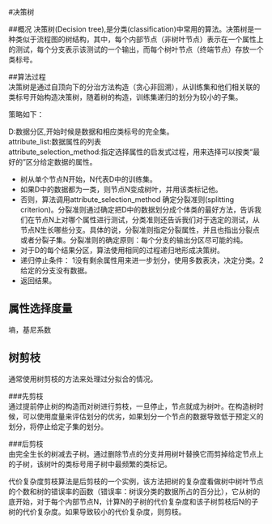 #决策树  

##概况
决策树(Decision tree),是分类(classification)中常用的算法。决策树是一种类似于流程图的树结构，其中，每个内部节点（非树叶节点）表示在一个属性上的测试，每个分支表示该测试的一个输出，而每个树叶节点（终端节点）存放一个类标号。

##算法过程  
决策树是通过自顶向下的分治方法构造（贪心非回溯），从训练集和他们相关联的类标号开始构造决策树，随着树的构造，训练集递归的划分为较小的子集。  

策略如下：

D:数据分区,开始时候是数据和相应类标号的完全集。  
attribute_list:数据属性的列表  
attribute_selection_method:指定选择属性的启发式过程，用来选择可以按类“最好的”区分给定数据的属性。  

 *  树从单个节点N开始，N代表D中的训练集。
 *  如果D中的数据都为一类，则节点N变成树叶，并用该类标记他。
 *  否则，算法调用attribute_selection_method 确定分裂准则(splitting criterion)。分裂准则通过确定把D中的数据划分成个体类的最好方法，告诉我们在节点N上对哪个属性进行测试，分类准则还告诉我们对于选定的测试，从节点N生长哪些分支。具体的说，分裂准则指定分裂属性，并且也指出分裂点或者分裂子集。分裂准则的确定原则：每个分支的输出分区尽可能的纯。
 * 对于D的每个结果分区，算法使用相同的过程递归地形成决策树。
 * 递归停止条件： 1没有剩余属性用来进一步划分，使用多数表决，决定分类。2给定的分支没有数据。
 * 返回结果。
 

## 属性选择度量
墒，基尼系数

## 树剪枝  
通常使用树剪枝的方法来处理过分拟合的情况。  

###先剪枝  
通过提前停止树的构造而对树进行剪枝，一旦停止，节点就成为树叶。在构造树时候，可以使用度量来评估划分的优劣，如果划分一个节点的数据导致低于预定义的划分，将停止给定子集的划分。

###后剪枝  
由完全生长的树减去子树。通过删除节点的分支并用树叶替换它而剪掉给定节点上的子树，该树叶的类标号用子树中最频繁的类标记。  

代价复杂度剪枝算法是后剪枝的一个实例，该方法把树的复杂度看做树中树叶节点的个数和树的错误率的函数（错误率：树误分类的数据所占的百分比），它从树的底开始，对于每个内部节点N，计算N的子树的代价复杂度和该子树剪枝后N的子树的代价复杂度。如果导致较小的代价复杂度，则剪枝。